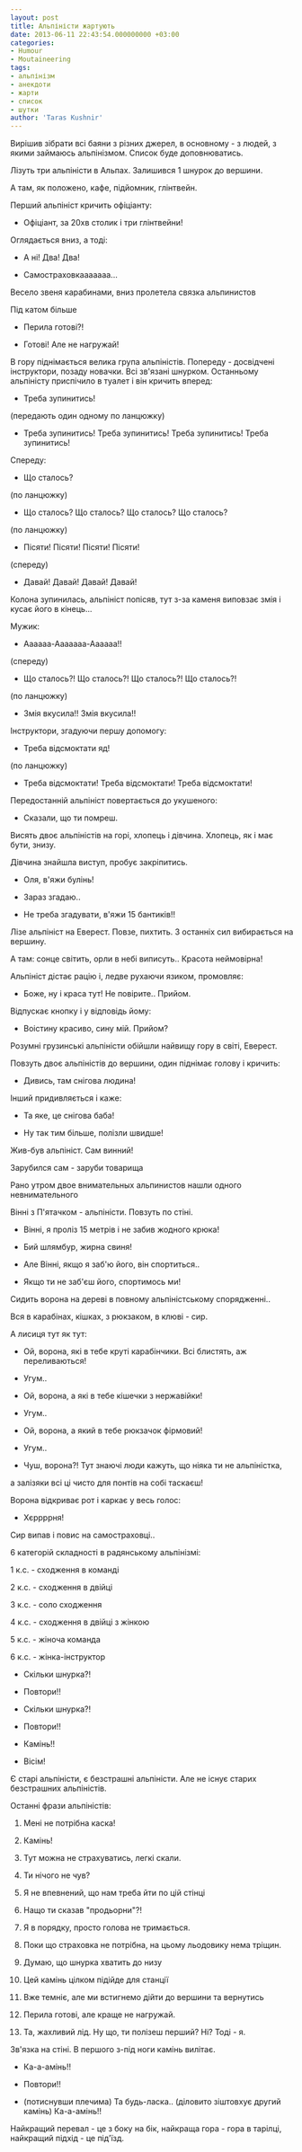 ```yaml
---
layout: post
title: Альпіністи жартують
date: 2013-06-11 22:43:54.000000000 +03:00
categories:
- Humour
- Moutaineering
tags:
- альпінізм
- анекдоти
- жарти
- список
- шутки
author: 'Taras Kushnir'
---
```


Вирішив зібрати всі баяни з різних джерел, в основному - з людей, з якими займаюсь альпінізмом. Список буде доповнюватись.

Лізуть три альпіністи в Альпах. Залишився 1 шнурок до вершини.

А там, як положено, кафе, підйомник, глінтвейн.

Перший альпініст кричить офіціанту:

- Офіціант, за 20хв столик і три глінтвейни!

Оглядається вниз, а тоді:

- А ні! Два! Два!

- Самостраховкааааааа...

Весело звеня карабинами, вниз пролетела связка альпинистов

Під катом більше

<!--more-->

- Перила готові?!

- Готові! Але не нагружай!

В гору піднімається велика група альпіністів. Попереду - досвідчені інструктори, позаду новачки. Всі зв'язані шнурком. Останньому альпіністу приспічило в туалет і він кричить вперед:

- Треба зупинитись!

(передають один одному по ланцюжку)

- Треба зупинитись! Треба зупинитись! Треба зупинитись! Треба зупинитись!

Спереду:

- Що сталось?

(по ланцюжку)

- Що сталось? Що сталось? Що сталось? Що сталось?

(по ланцюжку)

- Пісяти! Пісяти! Пісяти! Пісяти!

(спереду)

- Давай! Давай! Давай! Давай!

Колона зупинилась, альпініст попісяв, тут з-за каменя виповзає змія і кусає його в кінець...

Мужик:

- Аааааа-Ааааааа-Аааааа!!

(спереду)

- Що сталось?! Що сталось?! Що сталось?! Що сталось?!

(по ланцюжку)

- Змія вкусила!! Змія вкусила!!

Інструктори, згадуючи першу допомогу:

- Треба відсмоктати яд!

(по ланцюжку)

- Треба відсмоктати! Треба відсмоктати! Треба відсмоктати!

Передостанній альпініст повертається до укушеного:

- Сказали, що ти помреш.

Висять двоє альпіністів на горі, хлопець і дівчина. Хлопець, як і має бути, знизу.

Дівчина знайшла виступ, пробує закріпитись.

- Оля, в'яжи булінь!

- Зараз згадаю..

- Не треба згадувати, в'яжи 15 бантиків!!

Лізе альпініст на Еверест. Повзе, пихтить. З останніх сил вибирається на вершину.

А там: сонце світить, орли в небі виписуть.. Красота неймовірна!

Альпініст дістає рацію і, ледве рухаючи язиком, промовляє:

- Боже, ну і краса тут! Не повірите.. Прийом.

Відпускає кнопку і у відповідь йому:

- Воістину красиво, сину мій. Прийом?

Розумні грузинські альпіністи обійшли найвищу гору в світі, Еверест.

Повзуть двоє альпіністів до вершини, один піднімає голову і кричить:

- Дивись, там снігова людина!

Інший придивляється і каже:

- Та яке, це снігова баба!

- Ну так тим більше, полізли швидше!

Жив-був альпініст. Сам винний!

Зарубился сам - заруби товарища

Рано утром двое внимательных альпинистов нашли одного невнимательного

Вінні з П'ятачком - альпіністи. Повзуть по стіні.

- Вінні, я проліз 15 метрів і не забив жодного крюка!

- Бий шлямбур, жирна свиня!

- Але Вінні, якщо я заб'ю його, він спортиться..

- Якщо ти не заб'єш його, спортимось ми!

Сидить ворона на дереві в повному альпіністському спорядженні..

Вся в карабінах, кішках, з рюкзаком, в клюві - сир.

А лисиця тут як тут:

- Ой, ворона, які в тебе круті карабінчики. Всі блистять, аж переливаються!

- Угум..

- Ой, ворона, а які в тебе кішечки з нержавійки!

- Угум..

- Ой, ворона, а який в тебе рюкзачок фірмовий!

- Угум..

- Чуш, ворона?! Тут знаючі люди кажуть, що ніяка ти не альпіністка,

а залізяки всі ці чисто для понтів на собі таскаєш!

Ворона відкриває рот і каркає у весь голос:

- Хєррррня!

Сир випав і повис на самостраховці..

6 категорій складності в радянському альпінізмі:

1 к.с. - сходження в команді

2 к.с. - сходження в двійці

3 к.с. - соло сходження

4 к.с. - сходження в двійці з жінкою

5 к.с. - жіноча команда

6 к.с. - жінка-інструктор

- Скільки шнурка?!

- Повтори!!

- Скільки шнурка?!

- Повтори!!

- Камінь!!

- Вісім!

Є старі альпіністи, є безстрашні альпіністи. Але не існує старих безстрашних альпіністів.

Останні фрази альпіністів:

1. Мені не потрібна каска!

2. Камінь!

3. Тут можна не страхуватись, легкі скали.

4. Ти нічого не чув?

5. Я не впевнений, що нам треба йти по цій стінці

6. Нащо ти сказав "продьорни"?!

7. Я в порядку, просто голова не тримається.

8. Поки що страховка не потрібна, на цьому льодовику нема тріщин.

9. Думаю, що шнурка хватить до низу

10. Цей камінь цілком підійде для станції

11. Вже темніє, але ми встигнемо дійти до вершини та вернутись

12. Перила готові, але краще не нагружай.

13. Та, жахливий лід. Ну що, ти полізеш перший? Ні? Тоді - я.

Зв'язка на стіні. В першого з-під ноги камінь вилітає.

- Ка-а-амінь!!

- Повтори!!

- (потиснувши плечима) Та будь-ласка.. (діловито зіштовхує другий камінь) Ка-а-амінь!!

Найкращий перевал - це з боку на бік, найкраща гора - гора в тарілці, найкращий підхід - це під'їзд.
